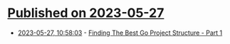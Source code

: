 # [Published on 2023-05-27](index.md)

* [2023-05-27, 10:58:03](https://lobste.rs/s/lob2ag/finding_best_go_project_structure_part_1) - [Finding The Best Go Project Structure - Part 1](https://avivcarmi.com//finding-the-best-go-project-structure-part-1/)
